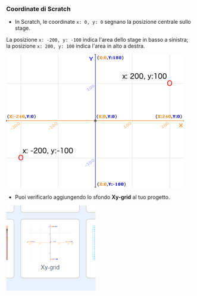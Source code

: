### Coordinate di Scratch

+ In Scratch, le coordinate `x: 0, y: 0` segnano la posizione centrale sullo stage.

La posizione `x: -200, y: -100` indica l'area dello stage in basso a sinistra; la posizione `x: 200, y: 100` indica l'area in alto a destra.

![Coordinate dello stage](images/coordinates-stage.png)

+ Puoi verificarlo aggiungendo lo sfondo **Xy-grid** al tuo progetto.

![Coordinate dello stage](images/coordinates-backdrop.png)